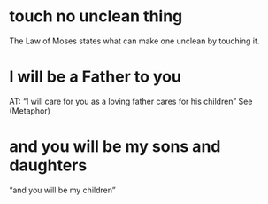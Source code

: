 #  touch no unclean thing 
The Law of Moses states what can make one unclean by touching
it.
#  I will be a Father to you
AT: “I will care for you as a loving father cares for his children”
See (Metaphor)
#  and you will be my sons and daughters 
“and you will be my children”

